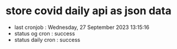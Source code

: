 # store covid daily api as json data

- last cronjob : Wednesday, 27 September 2023 13:15:16
- status og cron : success
- status daily cron : success
      
      
